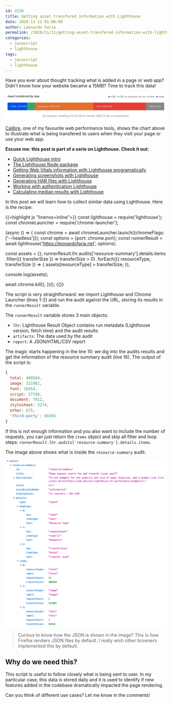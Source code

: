 ```yaml
---
id: 2226
title: Getting asset transfered information with Lighthouse
date: 2020-11-11 01:00:00
author: Leonardo Faria
permalink: /2020/11/11/getting-asset-transfered-information-with-lighthouse
categories:
  - javascript
  - lighthouse
tags:
  - javascript
  - lighthouse
---
```


Have you ever about thought tracking what is added in a page or web app? Didn't know how your website became a 15MB? Time to track this data!

![Chart showing assets transfered by type](/wp-content/uploads/2020/11/asset-transfered-by-type.jpg)

[Calibre](https://calibreapp.com/), one of my favourite web performance tools, shows the chart above to illustrate what is being transfered to users when they visit your page or use your web app.

<div class="my-10 p-4 border border-gray-6 rounded-md bg-white">
<strong>Excuse me: this post is part of a serie on Lighthouse. Check it out:</strong>

<ul>
<li><a href="#quick-lighthouse-intro">Quick Lighthouse intro</a></li>
<li><a href="#the-lighthouse-node-package">The Lighthouse Node package</a></li>
<li><a href="#">Getting Web Vitals information with Lighthouse programatically</a></li>
<li><a href="#">Generating screenshots with Lighthouse</a></li>
<li><a href="#">Generating HAR files with Lighthouse</a></li>
<li><a href="#">Working with authentication Lighthouse</a></li>
<li><a href="#">Calculating median results with Lighthouse</a></li>
</div>

In this post we will learn how to collect similar data using Lighthouse. Here is the recipe:

{{<highlight js "linenos=inline">}}
const lighthouse = require('lighthouse');
const chromeLauncher = require('chrome-launcher');

(async () => {
  const chrome = await chromeLauncher.launch({chromeFlags: ['--headless']});
  const options = {port: chrome.port};
  const runnerResult = await lighthouse('https://leonardofaria.net', options);

  const assets = {};
  runnerResult.lhr.audits['resource-summary'].details.items
    .filter(({ transferSize }) => transferSize > 0)
    .forEach(({ resourceType, transferSize }) => {
      assets[resourceType] = transferSize;
    });

  console.log(assets);
  
  await chrome.kill();
})();
{{</highlight>}}

The script is very straightforward: we import Lighthouse and Chrome Launcher (lines 1-2) and run the audit against the URL, storing its results in the `runnerResult` variable.

The `runnerResult` variable stores 3 main objects:
- `lhr`: Lighthouse Result Object contains run metadata (Lighthouse version, fetch time) and the audit results
- `artifacts`: The data used by the audit
- `report`: A JSON/HTML/CSV report

The magic starts happening in the line 10: we dig into the audits results and get the information of the resource summary audit (line 16). The output of the script is:

```js
{
  total: 400584,
  image: 321981,
  font: 36954,
  script: 27788,
  document: 7912,
  stylesheet: 5274,
  other: 675,
  'third-party': 66493
}
```

If this is not enough information and you also want to include the number of requests, you can just return the `items` object and skip all filter and loop steps: `runnerResult.lhr.audits['resource-summary'].details.items`. 

The image above shows what is inside the `resource-summary` audit:

![audit object](/wp-content/uploads/2020/11/lighthouse-audit-object.jpg)

> Curious to know how the JSON is shown in the image? This is how Firefox renders JSON files by default. I really wish other browsers implemented this by default. 

## Why do we need this? 

This script is useful to follow closely what is being sent to user. In my particular case, this data is stored daily and it is used to identify if new features added in the codebase dramatically impacted the page rendering.

Can you think of different use cases? Let me know in the comments!